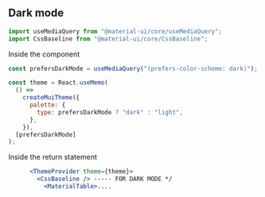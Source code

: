 ## Dark mode

```jsx
import useMediaQuery from "@material-ui/core/useMediaQuery";
import CssBaseline from "@material-ui/core/CssBaseline";
```

Inside the component

```jsx
const prefersDarkMode = useMediaQuery("(prefers-color-scheme: dark)"); //If true dark mode gets applied

const theme = React.useMemo(
  () =>
    createMuiTheme({
      palette: {
        type: prefersDarkMode ? "dark" : "light",
      },
    }),
  [prefersDarkMode]
);
```
Inside the return statement
```jsx
      <ThemeProvider theme={theme}>
        <CssBaseline /> ----- FOR DARK MODE */
          <MaterialTable>....
```
